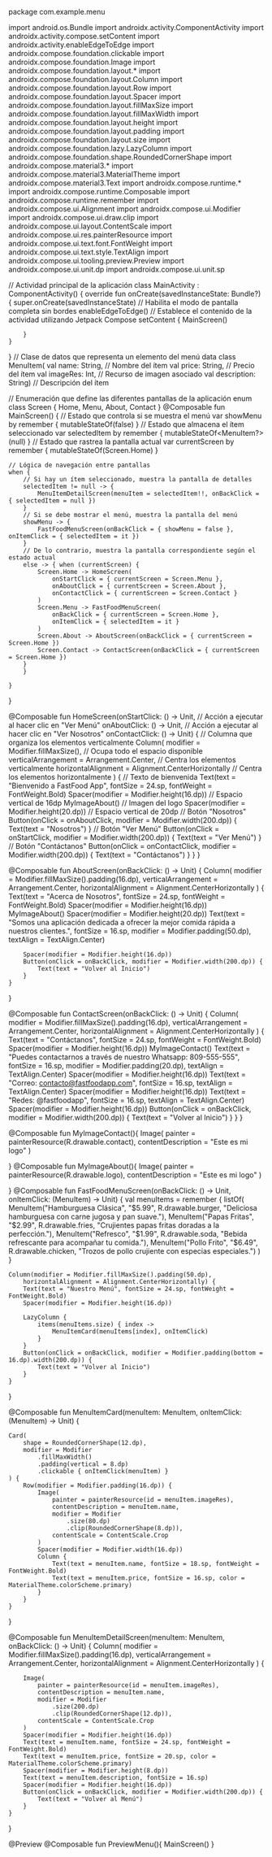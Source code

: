 package com.example.menu 
 
import android.os.Bundle 
import androidx.activity.ComponentActivity 
import androidx.activity.compose.setContent 
import androidx.activity.enableEdgeToEdge 
import androidx.compose.foundation.clickable 
import androidx.compose.foundation.Image 
import androidx.compose.foundation.layout.* 
import androidx.compose.foundation.layout.Column 
import androidx.compose.foundation.layout.Row 
import androidx.compose.foundation.layout.Spacer 
import androidx.compose.foundation.layout.fillMaxSize 
import androidx.compose.foundation.layout.fillMaxWidth 
import androidx.compose.foundation.layout.height 
import androidx.compose.foundation.layout.padding 
import androidx.compose.foundation.layout.size 
import androidx.compose.foundation.lazy.LazyColumn 
import androidx.compose.foundation.shape.RoundedCornerShape 
import androidx.compose.material3.* 
import androidx.compose.material3.MaterialTheme 
import androidx.compose.material3.Text 
import androidx.compose.runtime.* 
import androidx.compose.runtime.Composable 
import androidx.compose.runtime.remember 
import androidx.compose.ui.Alignment 
import androidx.compose.ui.Modifier 
import androidx.compose.ui.draw.clip 
import androidx.compose.ui.layout.ContentScale 
import androidx.compose.ui.res.painterResource 
import androidx.compose.ui.text.font.FontWeight 
import androidx.compose.ui.text.style.TextAlign 
import androidx.compose.ui.tooling.preview.Preview 
import androidx.compose.ui.unit.dp 
import androidx.compose.ui.unit.sp 
 
// Actividad principal de la aplicación 
class MainActivity : ComponentActivity() { 
    override fun onCreate(savedInstanceState: Bundle?) { 
        super.onCreate(savedInstanceState) 
        // Habilita el modo de pantalla completa sin bordes 
        enableEdgeToEdge() 
        // Establece el contenido de la actividad utilizando Jetpack Compose 
        setContent { 
            MainScreen() 
 
        } 
    } 
} 
// Clase de datos que representa un elemento del menú 
data class MenuItem( 
    val name: String, // Nombre del ítem 
    val price: String, // Precio del ítem 
    val imageRes: Int, // Recurso de imagen asociado 
    val description: String) // Descripción del ítem 
 
// Enumeración que define las diferentes pantallas de la aplicación 
enum class Screen { 
    Home, Menu, About, Contact 
} 
@Composable 
fun MainScreen() { 
    // Estado que controla si se muestra el menú 
    var showMenu by remember { mutableStateOf(false) } 
    // Estado que almacena el ítem seleccionado 
    var selectedItem by remember { mutableStateOf<MenuItem?>(null) } 
    // Estado que rastrea la pantalla actual 
    var currentScreen by remember { mutableStateOf(Screen.Home) } 
 
    // Lógica de navegación entre pantallas 
    when { 
        // Si hay un ítem seleccionado, muestra la pantalla de detalles 
        selectedItem != null -> { 
            MenuItemDetailScreen(menuItem = selectedItem!!, onBackClick = { selectedItem = null }) 
        } 
        // Si se debe mostrar el menú, muestra la pantalla del menú 
        showMenu -> { 
            FastFoodMenuScreen(onBackClick = { showMenu = false }, onItemClick = { selectedItem = it }) 
        } 
        // De lo contrario, muestra la pantalla correspondiente según el estado actual 
        else -> { when (currentScreen) { 
            Screen.Home -> HomeScreen( 
                onStartClick = { currentScreen = Screen.Menu }, 
                onAboutClick = { currentScreen = Screen.About }, 
                onContactClick = { currentScreen = Screen.Contact } 
            ) 
            Screen.Menu -> FastFoodMenuScreen( 
                onBackClick = { currentScreen = Screen.Home }, 
                onItemClick = { selectedItem = it } 
            ) 
            Screen.About -> AboutScreen(onBackClick = { currentScreen = Screen.Home }) 
            Screen.Contact -> ContactScreen(onBackClick = { currentScreen = Screen.Home }) 
        } 
        } 
         
    } 
} 
 
 
@Composable 
fun HomeScreen(onStartClick: () -> Unit, // Acción a ejecutar al hacer clic en "Ver Menú" 
               onAboutClick: () -> Unit, // Acción a ejecutar al hacer clic en "Ver Nosotros" 
               onContactClick: () -> Unit) { 
    // Columna que organiza los elementos verticalmente 
    Column( 
        modifier = Modifier.fillMaxSize(), // Ocupa todo el espacio disponible 
        verticalArrangement = Arrangement.Center, // Centra los elementos verticalmente 
        horizontalAlignment = Alignment.CenterHorizontally // Centra los elementos horizontalmente 
    ) { 
        // Texto de bienvenida 
        Text(text = "Bienvenido a FastFood App", fontSize = 24.sp, fontWeight = FontWeight.Bold) 
        Spacer(modifier = Modifier.height(16.dp)) // Espacio vertical de 16dp 
        MyImageAbout() // Imagen del logo 
        Spacer(modifier = Modifier.height(20.dp)) // Espacio vertical de 20dp 
        // Botón "Nosotros" 
        Button(onClick = onAboutClick, modifier = Modifier.width(200.dp)) { 
            Text(text = "Nosotros") 
        } 
        // Botón "Ver Menú" 
        Button(onClick = onStartClick, modifier = Modifier.width(200.dp)) { 
            Text(text = "Ver Menú") 
        } 
        // Botón "Contáctanos" 
        Button(onClick = onContactClick, modifier = Modifier.width(200.dp)) { 
            Text(text = "Contáctanos") 
        } 
    } 
} 
 
 
@Composable 
fun AboutScreen(onBackClick: () -> Unit) { 
    Column( 
        modifier = Modifier.fillMaxSize().padding(16.dp), 
        verticalArrangement = Arrangement.Center, 
        horizontalAlignment = Alignment.CenterHorizontally 
    ) { 
        Text(text = "Acerca de Nosotros", fontSize = 24.sp, fontWeight = FontWeight.Bold) 
        Spacer(modifier = Modifier.height(16.dp)) 
        MyImageAbout() 
        Spacer(modifier = Modifier.height(20.dp)) 
        Text(text = "Somos una aplicación dedicada a ofrecer la mejor comida rápida a nuestros clientes.", 
            fontSize = 16.sp, 
            modifier = Modifier.padding(50.dp), 
            textAlign = TextAlign.Center) 
 
        Spacer(modifier = Modifier.height(16.dp)) 
        Button(onClick = onBackClick, modifier = Modifier.width(200.dp)) { 
            Text(text = "Volver al Inicio") 
        } 
    } 
} 
 
@Composable 
fun ContactScreen(onBackClick: () -> Unit) { 
    Column( 
        modifier = Modifier.fillMaxSize().padding(16.dp), 
        verticalArrangement = Arrangement.Center, 
        horizontalAlignment = Alignment.CenterHorizontally 
    ) { 
        Text(text = "Contáctanos", fontSize = 24.sp, fontWeight = FontWeight.Bold) 
        Spacer(modifier = Modifier.height(16.dp)) 
        MyImageContact() 
        Text(text = "Puedes contactarnos a través de nuestro Whatsapp: 809-555-555", 
            fontSize = 16.sp, 
            modifier = Modifier.padding(20.dp), 
            textAlign = TextAlign.Center) 
        Spacer(modifier = Modifier.height(16.dp)) 
        Text(text = "Correo: contacto@fastfoodapp.com", 
            fontSize = 16.sp, 
            textAlign = TextAlign.Center) 
        Spacer(modifier = Modifier.height(16.dp)) 
        Text(text = "Redes: @fastfoodapp", 
            fontSize = 16.sp, 
            textAlign = TextAlign.Center) 
        Spacer(modifier = Modifier.height(16.dp)) 
        Button(onClick = onBackClick, modifier = Modifier.width(200.dp)) { 
            Text(text = "Volver al Inicio") 
        } 
    } 
} 
 
@Composable 
fun MyImageContact(){ 
    Image( 
        painter = painterResource(R.drawable.contact), 
        contentDescription = "Este es mi logo" 
    ) 
 
} 
@Composable 
fun MyImageAbout(){ 
    Image( 
        painter = painterResource(R.drawable.logo), 
        contentDescription = "Este es mi logo" 
    ) 
 
} 
@Composable 
fun FastFoodMenuScreen(onBackClick: () -> Unit, onItemClick: (MenuItem) -> Unit) { 
    val menuItems = remember { 
        listOf( 
            MenuItem("Hamburguesa Clásica", "$5.99", R.drawable.burger, "Deliciosa hamburguesa con carne jugosa y pan suave."), 
            MenuItem("Papas Fritas", "$2.99", R.drawable.fries, "Crujientes papas fritas doradas a la perfección."), 
            MenuItem("Refresco", "$1.99", R.drawable.soda, "Bebida refrescante para acompañar tu comida."), 
            MenuItem("Pollo Frito", "$6.49", R.drawable.chicken, "Trozos de pollo crujiente con especias especiales.") 
        ) 
    } 
 
    Column(modifier = Modifier.fillMaxSize().padding(50.dp), 
        horizontalAlignment = Alignment.CenterHorizontally) { 
        Text(text = "Nuestro Menú", fontSize = 24.sp, fontWeight = FontWeight.Bold) 
        Spacer(modifier = Modifier.height(16.dp)) 
 
        LazyColumn { 
            items(menuItems.size) { index -> 
                MenuItemCard(menuItems[index], onItemClick) 
            } 
        } 
        Button(onClick = onBackClick, modifier = Modifier.padding(bottom = 16.dp).width(200.dp)) { 
            Text(text = "Volver al Inicio") 
        } 
    } 
} 
 
@Composable 
fun MenuItemCard(menuItem: MenuItem, onItemClick: (MenuItem) -> Unit) { 
 
 
    Card( 
        shape = RoundedCornerShape(12.dp), 
        modifier = Modifier 
            .fillMaxWidth() 
            .padding(vertical = 8.dp) 
            .clickable { onItemClick(menuItem) } 
    ) { 
        Row(modifier = Modifier.padding(16.dp)) { 
            Image( 
                painter = painterResource(id = menuItem.imageRes), 
                contentDescription = menuItem.name, 
                modifier = Modifier 
                    .size(80.dp) 
                    .clip(RoundedCornerShape(8.dp)), 
                contentScale = ContentScale.Crop 
            ) 
            Spacer(modifier = Modifier.width(16.dp)) 
            Column { 
                Text(text = menuItem.name, fontSize = 18.sp, fontWeight = FontWeight.Bold) 
                Text(text = menuItem.price, fontSize = 16.sp, color = MaterialTheme.colorScheme.primary) 
            } 
        } 
    } 
} 
 
@Composable 
fun MenuItemDetailScreen(menuItem: MenuItem, onBackClick: () -> Unit) { 
    Column( 
        modifier = Modifier.fillMaxSize().padding(16.dp), 
        verticalArrangement = Arrangement.Center, 
        horizontalAlignment = Alignment.CenterHorizontally 
    ) { 
 
        Image( 
            painter = painterResource(id = menuItem.imageRes), 
            contentDescription = menuItem.name, 
            modifier = Modifier 
                .size(200.dp) 
                .clip(RoundedCornerShape(12.dp)), 
            contentScale = ContentScale.Crop 
        ) 
        Spacer(modifier = Modifier.height(16.dp)) 
        Text(text = menuItem.name, fontSize = 24.sp, fontWeight = FontWeight.Bold) 
        Text(text = menuItem.price, fontSize = 20.sp, color = MaterialTheme.colorScheme.primary) 
        Spacer(modifier = Modifier.height(8.dp)) 
        Text(text = menuItem.description, fontSize = 16.sp) 
        Spacer(modifier = Modifier.height(16.dp)) 
        Button(onClick = onBackClick, modifier = Modifier.width(200.dp)) { 
            Text(text = "Volver al Menú") 
        } 
    } 
} 
 
@Preview 
@Composable 
fun PreviewMenu(){ 
    MainScreen() 
} 

 
